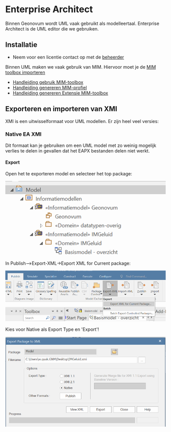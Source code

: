 # Enterprise Architect

Binnen Geonovum wordt UML vaak gebruikt als modelleertaal. Enterprise Architect
is de UML editor die we gebruiken.


## Installatie

- Neem voor een licentie contact op met de
  [beheerder](https://stichtinggeonovum.sharepoint.com/:b:/r/sites/FBICT/Gedeelde%20documenten/General/wat%20staat%20waar/Tooling_en_Beheerders.pdf?csf=1&web=1&e=aEcKjl)

Binnen UML maken we vaak gebruik van MIM. Hiervoor moet je de [MIM toolbox importeren](MIM-toolbox-importeren.md)


- [Handleiding gebruik MIM-toolbox](https://github.com/Geonovum/MIM-Werkomgeving/blob/master/UML%20profieltooling/werkversie1.1.1/README.md)
- [Handleiding genereren MIM-profiel](https://github.com/Geonovum/MIM-Werkomgeving/tree/master/UML%20profieltooling#readme)
- [Handleiding genereren Extensie MIM-toolbox](https://github.com/Geonovum/MIM-Werkomgeving/blob/master/UML%20profieltooling/how_to_extensie_op_toolbox.md)



## Exporteren en importeren van XMI

XMI is een uitwisselformaat voor UML modellen. Er zijn heel veel versies:

### Native EA XMI

Dit formaat kan je gebruiken om een UML model met zo weinig mogelijk verlies te delen in gevallen dat het EAPX bestanden delen niet werkt.

#### Export

Open het te exporteren model en selecteer het top package:

![selecteer top package](media/image.png)

In Publish-->Export-XML->Export XML for Current package:

![alt text](media/image36.png)

Kies voor Native als Export Type en 'Export'!

![alt text](media/image35.png)

